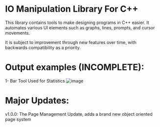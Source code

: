 # IO Manipulation Library For C++
This library contains tools to make designing programs in C++ easier. It automates various UI elements such as graphs, lines, prompts, and cursor movements.

It is subject to improvement through new features over time, with backwards compatibility as a priority.

# Output examples (INCOMPLETE):
1- Bar Tool Used for Statistics
![image](https://github.com/user-attachments/assets/364dac3a-61de-4ee7-9912-90bfd9f6e4f2)

# Major Updates:
v1.0.0: The Page Management Update, adds a brand new object oriented page system